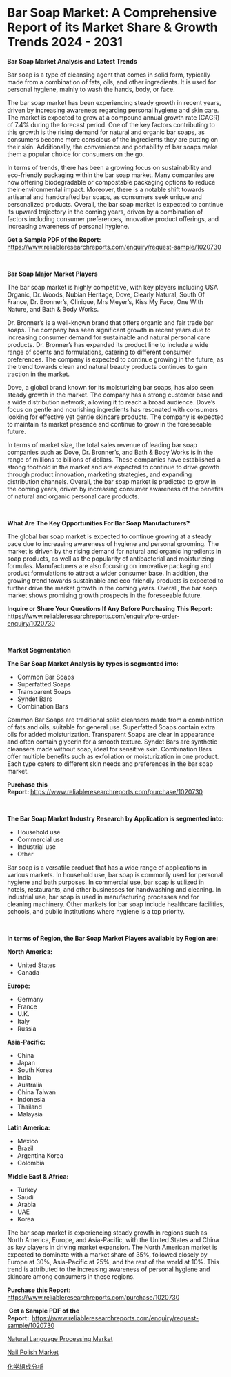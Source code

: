 <p><h1>Bar Soap Market: A Comprehensive Report of its Market Share & Growth Trends 2024 - 2031</h1></p><p><strong>Bar Soap Market Analysis and Latest Trends</strong></p>
<p><p>Bar soap is a type of cleansing agent that comes in solid form, typically made from a combination of fats, oils, and other ingredients. It is used for personal hygiene, mainly to wash the hands, body, or face.</p><p>The bar soap market has been experiencing steady growth in recent years, driven by increasing awareness regarding personal hygiene and skin care. The market is expected to grow at a compound annual growth rate (CAGR) of 7.4% during the forecast period. One of the key factors contributing to this growth is the rising demand for natural and organic bar soaps, as consumers become more conscious of the ingredients they are putting on their skin. Additionally, the convenience and portability of bar soaps make them a popular choice for consumers on the go.</p><p>In terms of trends, there has been a growing focus on sustainability and eco-friendly packaging within the bar soap market. Many companies are now offering biodegradable or compostable packaging options to reduce their environmental impact. Moreover, there is a notable shift towards artisanal and handcrafted bar soaps, as consumers seek unique and personalized products. Overall, the bar soap market is expected to continue its upward trajectory in the coming years, driven by a combination of factors including consumer preferences, innovative product offerings, and increasing awareness of personal hygiene.</p></p>
<p><strong>Get a Sample PDF of the Report:&nbsp;</strong> <a href="https://www.reliableresearchreports.com/enquiry/request-sample/1020730">https://www.reliableresearchreports.com/enquiry/request-sample/1020730</a></p>
<p>&nbsp;</p>
<p><strong>Bar Soap Major Market Players</strong></p>
<p><p>The bar soap market is highly competitive, with key players including USA Organic, Dr. Woods, Nubian Heritage, Dove, Clearly Natural, South Of France, Dr. Bronner’s, Clinique, Mrs Meyer’s, Kiss My Face, One With Nature, and Bath & Body Works. </p><p>Dr. Bronner’s is a well-known brand that offers organic and fair trade bar soaps. The company has seen significant growth in recent years due to increasing consumer demand for sustainable and natural personal care products. Dr. Bronner’s has expanded its product line to include a wide range of scents and formulations, catering to different consumer preferences. The company is expected to continue growing in the future, as the trend towards clean and natural beauty products continues to gain traction in the market.</p><p>Dove, a global brand known for its moisturizing bar soaps, has also seen steady growth in the market. The company has a strong customer base and a wide distribution network, allowing it to reach a broad audience. Dove’s focus on gentle and nourishing ingredients has resonated with consumers looking for effective yet gentle skincare products. The company is expected to maintain its market presence and continue to grow in the foreseeable future.</p><p>In terms of market size, the total sales revenue of leading bar soap companies such as Dove, Dr. Bronner’s, and Bath & Body Works is in the range of millions to billions of dollars. These companies have established a strong foothold in the market and are expected to continue to drive growth through product innovation, marketing strategies, and expanding distribution channels. Overall, the bar soap market is predicted to grow in the coming years, driven by increasing consumer awareness of the benefits of natural and organic personal care products.</p></p>
<p>&nbsp;</p>
<p><strong>What Are The Key Opportunities For Bar Soap Manufacturers?</strong></p>
<p><p>The global bar soap market is expected to continue growing at a steady pace due to increasing awareness of hygiene and personal grooming. The market is driven by the rising demand for natural and organic ingredients in soap products, as well as the popularity of antibacterial and moisturizing formulas. Manufacturers are also focusing on innovative packaging and product formulations to attract a wider consumer base. In addition, the growing trend towards sustainable and eco-friendly products is expected to further drive the market growth in the coming years. Overall, the bar soap market shows promising growth prospects in the foreseeable future.</p></p>
<p><strong>Inquire or Share Your Questions If Any Before Purchasing This Report:</strong> <a href="https://www.reliableresearchreports.com/enquiry/pre-order-enquiry/1020730">https://www.reliableresearchreports.com/enquiry/pre-order-enquiry/1020730</a></p>
<p>&nbsp;</p>
<p><strong>Market Segmentation</strong></p>
<p><strong>The Bar Soap Market Analysis by types is segmented into:</strong></p>
<p><ul><li>Common Bar Soaps</li><li>Superfatted Soaps</li><li>Transparent Soaps</li><li>Syndet Bars</li><li>Combination Bars</li></ul></p>
<p><p>Common Bar Soaps are traditional solid cleansers made from a combination of fats and oils, suitable for general use. Superfatted Soaps contain extra oils for added moisturization. Transparent Soaps are clear in appearance and often contain glycerin for a smooth texture. Syndet Bars are synthetic cleansers made without soap, ideal for sensitive skin. Combination Bars offer multiple benefits such as exfoliation or moisturization in one product. Each type caters to different skin needs and preferences in the bar soap market.</p></p>
<p><strong>Purchase this Report:&nbsp;</strong><a href="https://www.reliableresearchreports.com/purchase/1020730">https://www.reliableresearchreports.com/purchase/1020730</a></p>
<p>&nbsp;</p>
<p><strong>The Bar Soap Market Industry Research by Application is segmented into:</strong></p>
<p><ul><li>Household use</li><li>Commercial use</li><li>Industrial use</li><li>Other</li></ul></p>
<p><p>Bar soap is a versatile product that has a wide range of applications in various markets. In household use, bar soap is commonly used for personal hygiene and bath purposes. In commercial use, bar soap is utilized in hotels, restaurants, and other businesses for handwashing and cleaning. In industrial use, bar soap is used in manufacturing processes and for cleaning machinery. Other markets for bar soap include healthcare facilities, schools, and public institutions where hygiene is a top priority.</p></p>
<p>&nbsp;</p>
<p><strong>In terms of Region, the Bar Soap Market Players available by Region are:</strong></p>
<p>
    <p> <strong> North America: </strong>
        <ul>
            <li>United States</li>
            <li>Canada</li>
        </ul>
        </p> 
    <p> <strong> Europe: </strong>
        <ul>
            <li>Germany</li>
            <li>France</li>
            <li>U.K.</li>
            <li>Italy</li>
            <li>Russia</li>
        </ul>
        </p> 
    <p> <strong> Asia-Pacific: </strong>
        <ul>
            <li>China</li>
            <li>Japan</li>
            <li>South Korea</li>
            <li>India</li>
            <li>Australia</li>
            <li>China Taiwan</li>
            <li>Indonesia</li>
            <li>Thailand</li>
            <li>Malaysia</li>
        </ul>
        </p> 
    <p> <strong> Latin America: </strong>
        <ul>
            <li>Mexico</li>
            <li>Brazil</li>
            <li>Argentina Korea</li>
            <li>Colombia</li>
        </ul>
        </p> 
    <p> <strong> Middle East & Africa: </strong>
        <ul>
            <li>Turkey</li>
            <li>Saudi</li>
            <li>Arabia</li>
            <li>UAE</li>
            <li>Korea</li>
        </ul>
    </p>
    </p>
<p><p>The bar soap market is experiencing steady growth in regions such as North America, Europe, and Asia-Pacific, with the United States and China as key players in driving market expansion. The North American market is expected to dominate with a market share of 35%, followed closely by Europe at 30%, Asia-Pacific at 25%, and the rest of the world at 10%. This trend is attributed to the increasing awareness of personal hygiene and skincare among consumers in these regions.</p></p>
<p><strong>Purchase this Report: </strong><a href="https://www.reliableresearchreports.com/purchase/1020730">https://www.reliableresearchreports.com/purchase/1020730</a></p>
<p>&nbsp;<strong>Get a Sample PDF of the Report:&nbsp;&nbsp;</strong><a href="https://www.reliableresearchreports.com/enquiry/request-sample/1020730">https://www.reliableresearchreports.com/enquiry/request-sample/1020730</a></p>
<p><strong></strong></p>
<p><p><a href="https://github.com/kosella/Market-Research-Report-List-2/blob/main/natural-language-processing-market.md">Natural Language Processing Market</a></p><p><a href="https://github.com/nathandecarvalho/Market-Research-Report-List-2/blob/main/nail-polish-market.md">Nail Polish Market</a></p><p><a href="https://github.com/CloydAbbott2023/Market-Research-Report-List-1/blob/main/70444916895.md">化学組成分析</a></p></p>